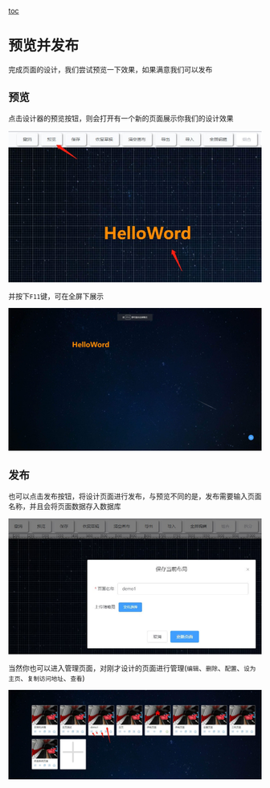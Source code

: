 
[toc](目录)

# 预览并发布

完成页面的设计，我们尝试预览一下效果，如果满意我们可以发布

## 预览

点击设计器的预览按钮，则会打开有一个新的页面展示你我们的设计效果

![preview](./img/step4.jpg)

并按下`F11`键，可在全屏下展示

![preview2](./img/step5.jpg)

## 发布

也可以点击发布按钮，将设计页面进行发布，与预览不同的是，发布需要输入页面名称，并且会将页面数据存入数据库

![public](./img/step6.jpg)

当然你也可以进入管理页面，对刚才设计的页面进行管理(`编辑`、`删除`、`配置`、`设为主页`、`复制访问地址`、`查看`)

![public](./img/step8.jpg)

